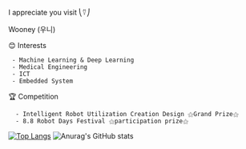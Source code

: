 I appreciate you visit ⎝⍢⎠


Wooney (우니)

😊 Interests
    
     - Machine Learning & Deep Learning
     - Medical Engineering
     - ICT
     - Embedded System
    
🏆 Competition


      - Intelligent Robot Utilization Creation Design ⚝Grand Prize⚝
      - 8.8 Robot Days Festival ⚝participation prize⚝

<!--
**MoonKwangWoon/MoonKwangWoon** is a ✨ _special_ ✨ repository because its `README.md` (this file) appears on your GitHub profile.

Here are some ideas to get you started:

- 🔭 I’m currently working on ...
- 🌱 I’m currently learning ...
- 👯 I’m looking to collaborate on ...
- 🤔 I’m looking for help with ...
- 💬 Ask me about ...
- 📫 How to reach me: ...
- 😄 Pronouns: ...
- ⚡ Fun fact: ...
-->
[![Top Langs](https://github-readme-stats.vercel.app/api/top-langs/?username=anuraghazra&layout=compact)](https://github.com/anuraghazra/github-readme-stats)
![Anurag's GitHub stats](https://github-readme-stats.vercel.app/api?username=anuraghazra&show_icons=true&theme=radical)
